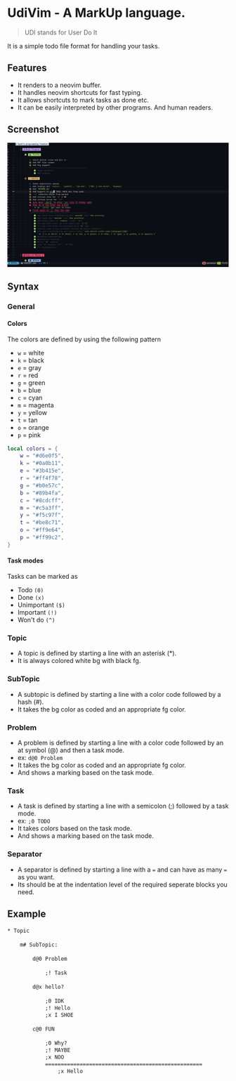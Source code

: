 # UdiVim - A MarkUp language.

> UDI stands for User Do It

It is a simple todo file format for handling your tasks.

## Features

- It renders to a neovim buffer.
- It handles neovim shortcuts for fast typing.
- It allows shortcuts to mark tasks as done etc.
- It can be easily interpreted by other programs. And human readers.

## Screenshot

![image1](./images/1.png)

## Syntax

### General

#### Colors

The colors are defined by using the following pattern

- `w` = white
- `k` = black
- `e` = gray
- `r` = red
- `g` = green
- `b` = blue
- `c` = cyan
- `m` = magenta
- `y` = yellow
- `t` = tan
- `o` = orange
- `p` = pink

```lua
local colors = {
	w = "#d6e0f5",
	k = "#0a0b11",
	e = "#3b415e",
	r = "#ff4f78",
	g = "#b0e57c",
	b = "#89b4fa",
	c = "#8cdcff",
	m = "#c5a3ff",
	y = "#f5c97f",
	t = "#be8c71",
	o = "#ff9e64",
	p = "#ff99c2",
}
```

#### Task modes

Tasks can be marked as

- Todo `(0)`
- Done `(x)`
- Unimportant `($)`
- Important `(!)`
- Won't do `(^)`

### Topic

- A topic is defined by starting a line with an asterisk (*).
- It is always colored white bg with black fg.

### SubTopic

- A subtopic is defined by starting a line with a color code followed by a hash (#).
- It takes the bg color as coded and an appropriate fg color.

### Problem

- A problem is defined by starting a line with a color code followed by an at symbol (@) and then a task mode.
- ex: `d@0 Problem`
- It takes the bg color as coded and an appropriate fg color.
- And shows a marking based on the task mode.

### Task

- A task is defined by starting a line with a semicolon (;) followed by a task mode.
- ex: `;0 TODO`
- It takes colors based on the task mode.
- And shows a marking based on the task mode.

### Separator

- A separator is defined by starting a line with a `=` and can have as many `=` as you want.
- Its should be at the indentation level of the required seperate blocks you need.

## Example

```
* Topic

    m# SubTopic:

        d@0 Problem

            ;! Task

        d@x hello?

            ;0 IDK
            ;! Hello
            ;x I SHOE

        c@0 FUN

            ;0 Why?
            ;! MAYBE
            ;x NOO
            ==================================================
                ;x Hello
```

